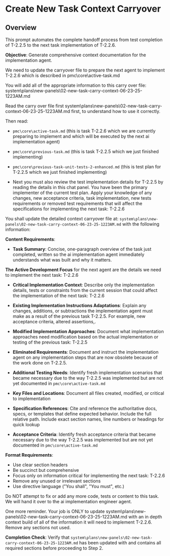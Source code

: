 # Create New Task Context Carryover

## Overview
This prompt automates the complete handoff process from test completion of T-2.2.5 to the next task implementation of T-2.2.6.

**Objective**: Generate comprehensive context documentation for the implementation agent.

We need to update the carryover file to prepare the next agent to implement T-2.2.6 which is described in pmc\core\active-task.md

You will add all of the appropriate information to this carry over file:
system\plans\new-panels\02-new-task-carry-context-06-23-25-1223AM.md

Read the carry over file first system\plans\new-panels\02-new-task-carry-context-06-23-25-1223AM.md first, to understand how to use it correctly.

Then read:
- `pmc\core\active-task.md` (this is task T-2.2.6 which we are currently preparing to implement and which will be executed by the next ai implementation agent)

- `pmc\core\previous-task.md` (this is task T-2.2.5 which we just finished implementing)

- `pmc\core\previous-task-unit-tests-2-enhanced.md` (this is test plan for T-2.2.5 which we just finished implementing)

- Next you must also review the test implementation details for T-2.2.5 by reading the details in this chat panel. You have been the primary implementer of the current test plan. Apply your knowledge of any changes, new acceptance criteria, task implementation, new tests requirements or removed test requirements that will affect the specifications for implementing the next task: T-2.2.6

You shall update the detailed context carryover file at: `system\plans\new-panels\02-new-task-carry-context-06-23-25-1223AM.md` with the following information:

**Content Requirements**:
- **Task Summary**: Concise, one-paragraph overview of the task just completed, written so the ai implementation agent immediately understands what was built and why it matters.

**The Active Development Focus** for the next agent are the details we need to implement the next task: T-2.2.6

- **Critical Implementation Context**: Describe only the implementation details, tests or constraints from the current session that could affect the implementation of the next task: T-2.2.6

- **Existing Implementation Instructions Adaptations**: Explain any changes, additions, or subtractions the implementation agent must make as a result of the previous task T-2.2.5. For example, new acceptance criteria, altered assertions,.

- **Modified Implementation Approaches**: Document what implementation approaches need modification based on the actual implementation or testing of the previous task: T-2.2.5

- **Eliminated Requirements**: Document and instruct the implementation agent on any implementation steps that are now obsolete because of the work done on T-2.2.5.

- **Additional Testing Needs**: Identify fresh implementation scenarios that became necessary due to the way T-2.2.5 was implemented but are not yet documented in `pmc\core\active-task.md`

- **Key Files and Locations**: Document all files created, modified, or critical to implementation
- **Specification References**: Cite and reference the authoritative docs, specs, or templates that define expected behavior. Include the full relative path. Include exact section names, line numbers or headings for quick lookup

- **Acceptance Criteria**: Identify fresh acceptance criteria that became necessary due to the way T-2.2.5 was implemented but are not yet documented in `pmc\core\active-task.md`

**Format Requirements**:
- Use clear section headers
- Be succinct but comprehensive
- Focus only on information critical for implementing the next task: T-2.2.6
- Remove any unused or irrelevant sections
- Use directive language ("You shall", "You must", etc.)

Do NOT attempt to fix or add any more code, tests or content to this task. We will hand it over to the ai implementation engineer agent.  

One more reminder. Your job is ONLY to update system\plans\new-panels\02-new-task-carry-context-06-23-25-1223AM.md with an in depth context build of all of the information it will need to implement T-2.2.6. Remove any sections not used.

**Completion Check**: Verify that `system\plans\new-panels\02-new-task-carry-context-06-23-25-1223AM.md` has been updated with and contains all required sections before proceeding to Step 2.